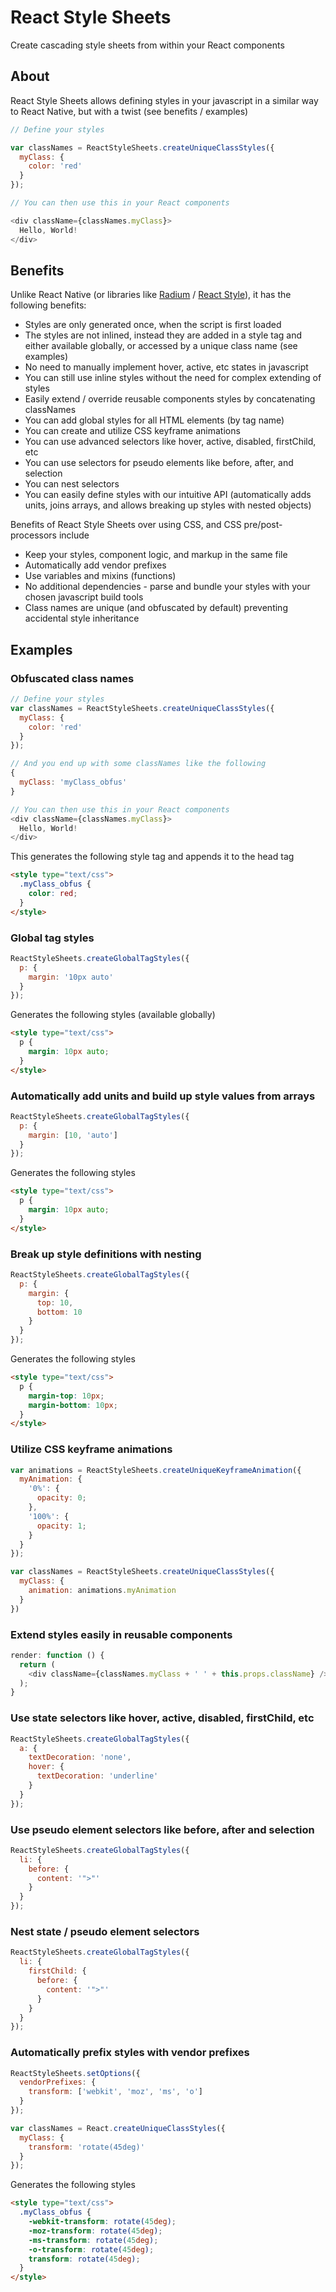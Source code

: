 # React Style Sheets
Create cascading style sheets from within your React components

## About

React Style Sheets allows defining styles in your javascript in a similar way to React Native, but with a twist (see benefits / examples)

```javascript
// Define your styles

var classNames = ReactStyleSheets.createUniqueClassStyles({
  myClass: {
    color: 'red'
  }
});

// You can then use this in your React components

<div className={classNames.myClass}>
  Hello, World!
</div>
```

## Benefits

Unlike React Native (or libraries like [Radium](https://github.com/FormidableLabs/radium) / [React Style](https://github.com/js-next/react-style)), it has the following benefits:

* Styles are only generated once, when the script is first loaded
* The styles are not inlined, instead they are added in a style tag and either available globally, or accessed by a unique class name (see examples)
* No need to manually implement hover, active, etc states in javascript
* You can still use inline styles without the need for complex extending of styles
* Easily extend / override reusable components styles by concatenating classNames
* You can add global styles for all HTML elements (by tag name)
* You can create and utilize CSS keyframe animations
* You can use advanced selectors like hover, active, disabled, firstChild, etc
* You can use selectors for pseudo elements like before, after, and selection
* You can nest selectors
* You can easily define styles with our intuitive API (automatically adds units, joins arrays, and allows breaking up styles with nested objects)

Benefits of React Style Sheets over using CSS, and CSS pre/post-processors include

* Keep your styles, component logic, and markup in the same file
* Automatically add vendor prefixes
* Use variables and mixins (functions)
* No additional dependencies - parse and bundle your styles with your chosen javascript build tools
* Class names are unique (and obfuscated by default) preventing accidental style inheritance

## Examples

### Obfuscated class names

```javascript
// Define your styles
var classNames = ReactStyleSheets.createUniqueClassStyles({
  myClass: {
    color: 'red'
  }
});

// And you end up with some classNames like the following
{
  myClass: 'myClass_obfus'
}

// You can then use this in your React components
<div className={classNames.myClass}>
  Hello, World!
</div>
```

This generates the following style tag and appends it to the head tag

```html
<style type="text/css">
  .myClass_obfus {
    color: red;
  }
</style>
```

### Global tag styles

```javascript
ReactStyleSheets.createGlobalTagStyles({
  p: {
    margin: '10px auto'
  }
});
```

Generates the following styles (available globally)

```html
<style type="text/css">
  p {
    margin: 10px auto;
  }
</style>
```

### Automatically add units and build up style values from arrays

```javascript
ReactStyleSheets.createGlobalTagStyles({
  p: {
    margin: [10, 'auto']
  }
});
```

Generates the following styles

```html
<style type="text/css">
  p {
    margin: 10px auto;
  }
</style>
```

### Break up style definitions with nesting

```javascript
ReactStyleSheets.createGlobalTagStyles({
  p: {
    margin: {
      top: 10,
      bottom: 10
    }
  }
});
```

Generates the following styles

```html
<style type="text/css">
  p {
    margin-top: 10px;
    margin-bottom: 10px;
  }
</style>
```

### Utilize CSS keyframe animations

```javascript
var animations = ReactStyleSheets.createUniqueKeyframeAnimation({
  myAnimation: {
    '0%': {
      opacity: 0;
    },
    '100%': {
      opacity: 1;
    }
  }
});

var classNames = ReactStyleSheets.createUniqueClassStyles({
  myClass: {
    animation: animations.myAnimation
  }
})
```

### Extend styles easily in reusable components

```javascript
render: function () {
  return (
    <div className={classNames.myClass + ' ' + this.props.className} />
  );
}
```

### Use state selectors like hover, active, disabled, firstChild, etc

```javascript
ReactStyleSheets.createGlobalTagStyles({
  a: {
    textDecoration: 'none',
    hover: {
      textDecoration: 'underline'
    }
  }
});
```

### Use pseudo element selectors like before, after and selection

```javascript
ReactStyleSheets.createGlobalTagStyles({
  li: {
    before: {
      content: '">"'
    }
  }
});
```

### Nest state / pseudo element selectors

```javascript
ReactStyleSheets.createGlobalTagStyles({
  li: {
    firstChild: {
      before: {
        content: '">"'
      }
    }
  }
});
```

### Automatically prefix styles with vendor prefixes

```javascript
ReactStyleSheets.setOptions({
  vendorPrefixes: {
    transform: ['webkit', 'moz', 'ms', 'o']
  }
});

var classNames = React.createUniqueClassStyles({
  myClass: {
    transform: 'rotate(45deg)'
  }
});
```

Generates the following styles

```html
<style type="text/css">
  .myClass_obfus {
    -webkit-transform: rotate(45deg);
    -moz-transform: rotate(45deg);
    -ms-transform: rotate(45deg);
    -o-transform: rotate(45deg);
    transform: rotate(45deg);
  }
</style>
```
